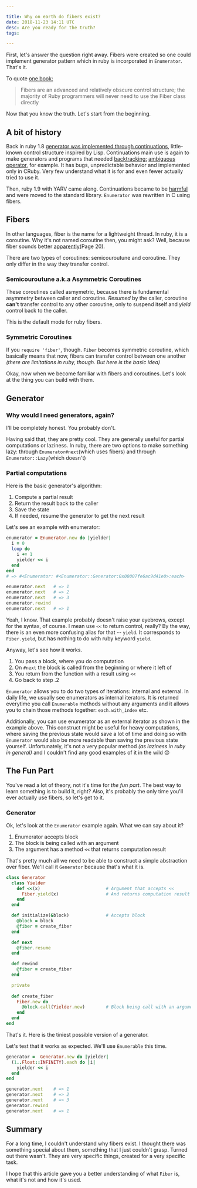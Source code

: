 ```yaml
---

title: Why on earth do fibers exist?
date: 2018-11-23 14:11 UTC
desc: Are you ready for the truth?
tags:

---
```


First, let's answer the question right away. Fibers were created so one could implement generator pattern which in ruby is incorporated in `Enumerator`. That's it.

To quote [one book:](https://www.amazon.com/dp/0596516177)
> Fibers are an advanced and relatively obscure control structure; the majority of Ruby programmers will never need to use the Fiber class directly

Now that you know the truth. Let's start from the beginning.

## A bit of history

Back in ruby 1.8 [generator was implemented through continuations](https://github.com/ruby/ruby/blob/ruby_1_8_7/lib/generator.rb), little-known control structure inspired by Lisp. Continuations main use is again to make generators and programs that needed [backtracking:](https://en.wikipedia.org/wiki/Backtracking) [ambiguous operator](http://www.randomhacks.net/2005/10/11/amb-operator/), for example. It has bugs,  unpredictable behavior and implemented only in CRuby. Very few understand what it is for and even fewer actually tried to use it.

Then, ruby 1.9 with YARV came along. Continuations became to be [harmful](http://www.atdot.net/~ko1/pub/ContinuationFest-ruby.pdf) and were moved to the standard library. `Enumerator` was rewritten in C using fibers.

## Fibers

In other languages, fiber is the name for a lightweight thread. In ruby, it is a coroutine. Why it's not named coroutine then, you might ask? Well, because fiber sounds better [apparently](http://www.atdot.net/~ko1/pub/ContinuationFest-ruby.pdf)(Page 20).

There are two types of coroutines: semicouroutune and coroutine. They only differ in the way they transfer control.

### Semicouroutune a.k.a Asymmetric Coroutines

These coroutines called asmymetric, because there is fundamental asymmetry between caller and coroutine. _Resumed_ by the caller, coroutine **can't** transfer control to any other coroutine, only to suspend itself and _yield_ control back to the caller.

This is the default mode for ruby fibers.

### Symmetric Coroutines

If you `require 'fiber'`, though. `Fiber` becomes symmetric coroutine, which basically means that now, fibers can transfer control between one another _(there are limitations in ruby, though. But here is the basic idea)_

Okay, now when we become familiar with fibers and coroutines. Let's look at the thing you can build with them.

## Generator

### Why would I need generators, again?

I'll be completely honest. You probably don't.

Having said that, they are pretty cool. They are generally useful for partial computations or laziness. In ruby, there are two options to make something lazy: through `Enumerator#next`(which uses fibers) and through `Enumerator::Lazy`(which doesn't)

### Partial computations

Here is the basic generator's algorithm:
  
  1. Compute a partial result
  2. Return the result back to the caller
  3. Save the state
  4. If needed, resume the generator to get the next result

Let's see an example with enumerator:

```ruby
enumerator = Enumerator.new do |yielder|
  i = 0
  loop do
    i += 1
    yielder << i
  end
end
# => #<Enumerator: #<Enumerator::Generator:0x00007fe6ac9d41e0>:each>

enumerator.next   # => 1
enumerator.next   # => 2
enumerator.next   # => 3
enumerator.rewind
enumerator.next   # => 1
```

Yeah, I know. That example probably doesn't raise your eyebrows, except for the syntax, of course. I mean use `<<` to return control, really?
By the way, there is an even more confusing alias for that -- `yield`. It corresponds to `Fiber.yield`, but has nothing to do with ruby keyword `yield`.

Anyway, let's see how it works.

1. You pass a block, where you do computation
2. On `#next` the block is called from the beginning or where it left of
3. You return from the function with a result using `<<`
4. Go back to step .2

`Enumerator` allows you to do two types of iterations: internal and external.
 In daily life, we usually see enumerators as internal iterators. It is returned everytime you call `Enumerable` methods without any arguments and it allows you to chain those methods together: `each.with_index` etc.

Additionally, you can use enumerator as an external iterator as shown in the example above. This construct might be useful for heavy computations, where saving the previous state would save a lot of time and doing so with `Enumerator` would also be more readable than saving the previous state yourself. Unfortunately, it's not a very popular method _(as laziness in ruby in general)_ and I couldn't find any good examples of it in the wild 😞


## The Fun Part

You've read a lot of theory, not it's time for _the fun part_. The best way to learn something is to build it, right? Also, it's probably the only time you'll ever actually use fibers, so let's get to it.

### Generator

Ok, let's look at the `Enumerator` example again. What we can say about it?
  
  1. Enumerator accepts block
  2. The block is being called with an argument
  3. The argument has a method `<<` that returns computation result

That's pretty much all we need to be able to construct a simple abstraction over fiber. We'll call it `Generator` because that's what it is.


```ruby
class Generator
  class Yielder
    def <<(x)                         # Argument that accepts <<
      Fiber.yield(x)                  # And returns computation result
    end
  end

  def initialize(&block)              # Accepts block
    @block = block           
    @fiber = create_fiber
  end

  def next
    @fiber.resume             
  end

  def rewind                  
    @fiber = create_fiber
  end

  private
  
  def create_fiber            
    Fiber.new do
      @block.call(Yielder.new)        # Block being call with an argument
    end
  end
end
```

That's it. Here is the tiniest possible version of a generator.

Let's test that it works as expected. We'll use `Enumerable` this time.

```ruby
generator =  Generator.new do |yielder|
  (1..Float::INFINITY).each do |i|
    yielder << i
  end
end

generator.next    # => 1
generator.next    # => 2
generator.next    # => 3
generator.rewind 
generator.next    # => 1
```

## Summary

For a long time, I couldn't understand why fibers exist. I thought there was something special about them, something that I just couldn't grasp. Turned out there wasn't. They are very specific things, created for a very specific task.

I hope that this article gave you a better understanding of what `Fiber` is, what it's not and how it's used.
